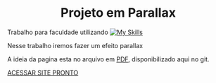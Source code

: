 ﻿

<h1 align="center">Projeto em Parallax</h1>

Trabalho para faculdade utilizando          [![My Skills](https://skillicons.dev/icons?i=js,html,css)](https://skillicons.dev)

Nesse trabalho iremos fazer um efeito parallax

A ideia da pagina esta no arquivo em [PDF](https://github.com/KauaBrenoQuerubino/Trabalho-Parallax-Faculdade/blob/main/Parallax%20-%20HTML%20Sem%C3%A2ntico.pdf), disponibilizado aqui no git.

[ACESSAR SITE PRONTO](https://parallaxfacul.netlify.app/)
